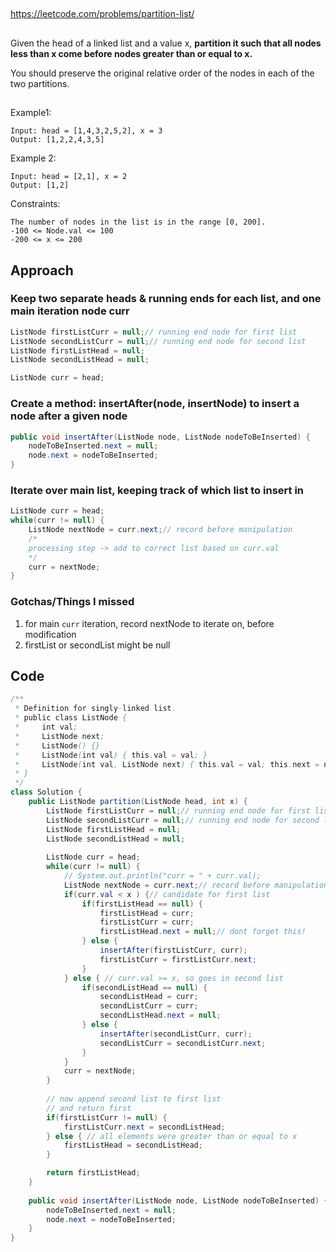 
##

https://leetcode.com/problems/partition-list/

##

Given the head of a linked list and a value x, **partition it such that all nodes less than x come before nodes greater than or equal to x.**

You should preserve the original relative order of the nodes in each of the two partitions.

## 
Example1:
```
Input: head = [1,4,3,2,5,2], x = 3
Output: [1,2,2,4,3,5]
```
Example 2:
```
Input: head = [2,1], x = 2
Output: [1,2]
 ```

Constraints:
```
The number of nodes in the list is in the range [0, 200].
-100 <= Node.val <= 100
-200 <= x <= 200
```

## Approach

### Keep two separate heads & running ends for each list, and one main iteration node curr

```java
ListNode firstListCurr = null;// running end node for first list
ListNode secondListCurr = null;// running end node for second list
ListNode firstListHead = null;
ListNode secondListHead = null;

ListNode curr = head;
```

### Create a method: insertAfter(node, insertNode) to insert a node after a given node

```java
public void insertAfter(ListNode node, ListNode nodeToBeInserted) {
    nodeToBeInserted.next = null;
    node.next = nodeToBeInserted;
}
```

### Iterate over main list, keeping track of which list to insert in

```java
ListNode curr = head;
while(curr != null) {
    ListNode nextNode = curr.next;// record before manipulation
    /*
    processing step -> add to correct list based on curr.val
    */
    curr = nextNode;
}
```

### Gotchas/Things I missed

1. for main `curr` iteration, record nextNode to iterate on, before modification
2. firstList or secondList might be null

## Code

```java
/**
 * Definition for singly-linked list.
 * public class ListNode {
 *     int val;
 *     ListNode next;
 *     ListNode() {}
 *     ListNode(int val) { this.val = val; }
 *     ListNode(int val, ListNode next) { this.val = val; this.next = next; }
 * }
 */
class Solution {
    public ListNode partition(ListNode head, int x) {
        ListNode firstListCurr = null;// running end node for first list
        ListNode secondListCurr = null;// running end node for second list
        ListNode firstListHead = null;
        ListNode secondListHead = null;
        
        ListNode curr = head;
        while(curr != null) {
            // System.out.println("curr = " + curr.val);
            ListNode nextNode = curr.next;// record before manipulation
            if(curr.val < x ) {// candidate for first list
                if(firstListHead == null) {
                    firstListHead = curr;
                    firstListCurr = curr;
                    firstListHead.next = null;// dont forget this!
                } else {
                    insertAfter(firstListCurr, curr);
                    firstListCurr = firstListCurr.next;
                }
            } else { // curr.val >= x, so goes in second list
                if(secondListHead == null) {
                    secondListHead = curr;
                    secondListCurr = curr;
                    secondListHead.next = null;
                } else {
                    insertAfter(secondListCurr, curr);
                    secondListCurr = secondListCurr.next;
                }
            }
            curr = nextNode;
        }
        
        // now append second list to first list
        // and return first
        if(firstListCurr != null) {
            firstListCurr.next = secondListHead;
        } else { // all elements were greater than or equal to x
            firstListHead = secondListHead;
        }

        return firstListHead;
    }
    
    public void insertAfter(ListNode node, ListNode nodeToBeInserted) {
        nodeToBeInserted.next = null;
        node.next = nodeToBeInserted;
    }
}
```
